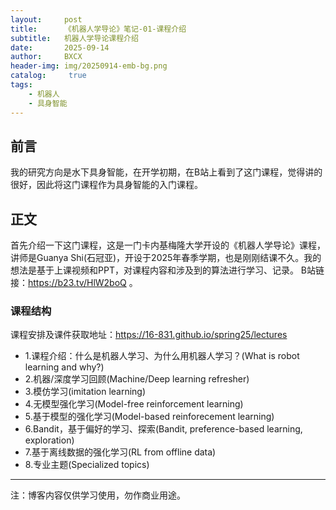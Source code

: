 ```yaml
---
layout:     post
title:      《机器人学导论》笔记-01-课程介绍
subtitle:   机器人学导论课程介绍
date:       2025-09-14
author:     BXCX
header-img: img/20250914-emb-bg.png
catalog: 	 true
tags:
    - 机器人
    - 具身智能
---
```


## 前言
我的研究方向是水下具身智能，在开学初期，在B站上看到了这门课程，觉得讲的很好，因此将这门课程作为具身智能的入门课程。

## 正文
首先介绍一下这门课程，这是一门卡内基梅隆大学开设的《机器人学导论》课程，讲师是Guanya Shi(石冠亚)，开设于2025年春季学期，也是刚刚结课不久。我的想法是基于上课视频和PPT，对课程内容和涉及到的算法进行学习、记录。
B站链接：https://b23.tv/HlW2boQ 。



### 课程结构
课程安排及课件获取地址：https://16-831.github.io/spring25/lectures
- 1.课程介绍：什么是机器人学习、为什么用机器人学习？(What is robot learning and why?)
- 2.机器/深度学习回顾(Machine/Deep learning refresher)
- 3.模仿学习(imitation learning)
- 4.无模型强化学习(Model-free reinforcement learning)
- 5.基于模型的强化学习(Model-based reinforecement learning)
- 6.Bandit，基于偏好的学习、探索(Bandit, preference-based learning, exploration)
- 7.基于离线数据的强化学习(RL from offline data)
- 8.专业主题(Specialized topics)

--------

注：博客内容仅供学习使用，勿作商业用途。

